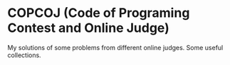 COPCOJ (Code of Programing Contest and Online Judge)
==================================================
My solutions of some problems from different online judges.
Some useful collections. 

